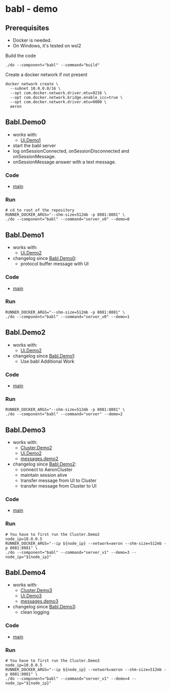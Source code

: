 # babl - demo

## Prerequisites
- Docker is needed.
- On Windows, it's tested on wsl2

Build the code
```shell
./do --component="babl" --command="build"
```

Create a docker network if not present
```shell
docker network create \
  --subnet 10.0.0.0/16 \
  --opt com.docker.network.driver.mtu=9216 \
  --opt com.docker.network.bridge.enable_icc=true \
  --opt com.docker.network.driver.mtu=9000 \
  aeron
```

## Babl.Demo0
- works with:
    - [Ui.Demo1](../ui/README.md#uidemo1)
- start the babl server 
- log onSessionConnected, onSessionDisconnected and onSessionMessage.
- onSessionMessage answer with a text message.
### Code
- [main](./src/main/java/com/tdeheurles/aerontest/babl/Demo0Server.java)
### Run
```shell
# cd to root of the repository 
RUNNER_DOCKER_ARGS="--shm-size=512mb -p 8081:8081" \
./do --component="babl" --command="server_v0" --demo=0
```

## Babl.Demo1
- works with:
  - [Ui.Demo2](../ui/README.md#uidemo2)
- changelog since [Babl.Demo0](#babldemo0):
  - protocol buffer message with UI
### Code
- [main](./src/main/java/com/tdeheurles/aerontest/babl/Demo1Server.java)
### Run
```shell
RUNNER_DOCKER_ARGS="--shm-size=512mb -p 8081:8081" \
./do --component="babl" --command="server_v0" --demo=1
```

## Babl.Demo2
- works with:
  - [Ui.Demo2](../ui/README.md#uidemo2)
- changelog since [Babl.Demo1](#babldemo1):
  - Use babl Additional Work
### Code
- [main](./src/main/java/com/tdeheurles/aerontest/babl/Demo2Server.java)
### Run
```shell
RUNNER_DOCKER_ARGS="--shm-size=512mb -p 8081:8081" \
./do --component="babl" --command="server" --demo=2
```

## Babl.Demo3
- works with:
  - [Cluster.Demo2](../Cluster/README.md#clusterdemo2)
  - [Ui.Demo2](../ui/README.md#uidemo2)
  - [messages.demo2](../messages/README.md#messagesdemo2)
- changelog since [Babl.Demo2](#babldemo2):
  - connect to AeronCluster
  - maintain session alive
  - transfer message from UI to Cluster
  - transfer message from Cluster to UI
### Code
- [main](./src/main/java/com/tdeheurles/aerontest/babl/Demo3Server.java)
### Run
```shell
# You have to first run the Cluster.Demo2 
node_ip=10.0.0.5
RUNNER_DOCKER_ARGS="--ip ${node_ip} --network=aeron --shm-size=512mb -p 8081:8081" \
./do --component="babl" --command="server_v1" --demo=3 --node_ip="${node_ip}"
```

## Babl.Demo4
- works with:
  - [Cluster.Demo3](../Cluster/README.md#clusterdemo3)
  - [Ui.Demo3](../ui/README.md#uidemo3)
  - [messages.demo3](../messages/README.md#messagesdemo3)
- changelog since [Babl.Demo3](#babldemo3):
  - clean logging
### Code
- [main](./src/main/java/com/tdeheurles/aerontest/babl/Demo4Server.java)
### Run
```shell
# You have to first run the Cluster.Demo3
node_ip=10.0.0.5
RUNNER_DOCKER_ARGS="--ip ${node_ip} --network=aeron --shm-size=512mb -p 8081:8081" \
./do --component="babl" --command="server_v1" --demo=4 --node_ip="${node_ip}"
```
